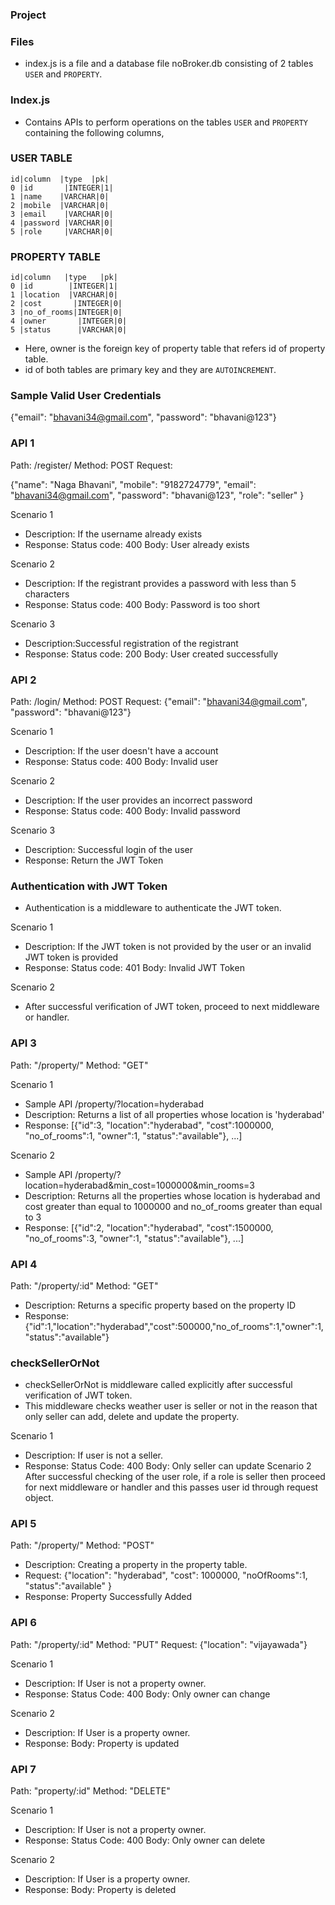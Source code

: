 ### Project

### Files

- index.js is a file and a database file noBroker.db consisting of 2 tables `USER` and `PROPERTY`.

### Index.js

- Contains APIs to perform operations on the tables `USER` and `PROPERTY` containing the following columns,

### USER TABLE

    id|column  |type  |pk|
    0 |id       |INTEGER|1|
    1 |name    |VARCHAR|0|
    2 |mobile  |VARCHAR|0|
    3 |email    |VARCHAR|0|
    4 |password |VARCHAR|0|
    5 |role     |VARCHAR|0|

### PROPERTY TABLE

    id|column   |type   |pk|
    0 |id        |INTEGER|1|
    1 |location  |VARCHAR|0|
    2 |cost       |INTEGER|0|
    3 |no_of_rooms|INTEGER|0|
    4 |owner       |INTEGER|0|
    5 |status      |VARCHAR|0|

- Here, owner is the foreign key of property table that refers id of property table.
- id of both tables are primary key and they are `AUTOINCREMENT`.

### Sample Valid User Credentials

{"email": "bhavani34@gmail.com",
"password": "bhavani@123"}

### API 1

Path: /register/
Method: POST
Request:

{"name": "Naga Bhavani",
"mobile": "9182724779",
"email": "bhavani34@gmail.com",
"password": "bhavani@123",
"role": "seller" }

Scenario 1

- Description: If the username already exists
- Response:
  Status code: 400
  Body: User already exists

Scenario 2

- Description: If the registrant provides a password with less than 5 characters
- Response:
  Status code: 400
  Body: Password is too short

Scenario 3

- Description:Successful registration of the registrant
- Response:
  Status code: 200
  Body: User created successfully

### API 2

Path: /login/
Method: POST
Request:
{"email": "bhavani34@gmail.com",
"password": "bhavani@123"}

Scenario 1

- Description: If the user doesn't have a account
- Response:
  Status code: 400
  Body: Invalid user

Scenario 2

- Description: If the user provides an incorrect password
- Response:
  Status code: 400
  Body: Invalid password

Scenario 3

- Description: Successful login of the user
- Response:
  Return the JWT Token

### Authentication with JWT Token

- Authentication is a middleware to authenticate the JWT token.

Scenario 1

- Description: If the JWT token is not provided by the user or an invalid JWT token is provided
- Response:
  Status code: 401
  Body: Invalid JWT Token

Scenario 2

- After successful verification of JWT token, proceed to next middleware or handler.

### API 3

Path: "/property/"
Method: "GET"

Scenario 1

- Sample API /property/?location=hyderabad
- Description: Returns a list of all properties whose location is 'hyderabad'
- Response:
  [{"id":3,
  "location":"hyderabad",
  "cost":1000000,
  "no_of_rooms":1,
  "owner":1,
  "status":"available"}, ...]

Scenario 2

- Sample API /property/?location=hyderabad&min_cost=1000000&min_rooms=3
- Description: Returns all the properties whose location is hyderabad and cost greater than equal to 1000000 and no_of_rooms greater than equal to 3
- Response:
  [{"id":2,
  "location":"hyderabad",
  "cost":1500000,
  "no_of_rooms":3,
  "owner":1,
  "status":"available"}, ...]

### API 4

Path: "/property/:id"
Method: "GET"

- Description: Returns a specific property based on the property ID
- Response:
  {"id":1,"location":"hyderabad","cost":500000,"no_of_rooms":1,"owner":1,"status":"available"}

### checkSellerOrNot

- checkSellerOrNot is middleware called explicitly after successful verification of JWT token.
- This middleware checks weather user is seller or not in the reason that only seller can add, delete and update the property.

Scenario 1

- Description: If user is not a seller.
- Response:
  Status Code: 400
  Body: Only seller can update
  Scenario 2
  After successful checking of the user role, if a role is seller then proceed for next middleware or handler and this passes user id through request object.

### API 5

Path: "/property/"
Method: "POST"

- Description: Creating a property in the property table.
- Request:
  {"location": "hyderabad",
  "cost": 1000000,
  "noOfRooms":1,
  "status":"available"
  }
- Response: Property Successfully Added

### API 6

Path: "/property/:id"
Method: "PUT"
Request:
{"location": "vijayawada"}

Scenario 1

- Description: If User is not a property owner.
- Response:
  Status Code: 400
  Body: Only owner can change

Scenario 2

- Description: If User is a property owner.
- Response:
  Body: Property is updated

### API 7

Path: "property/:id"
Method: "DELETE"

Scenario 1

- Description: If User is not a property owner.
- Response:
  Status Code: 400
  Body: Only owner can delete

Scenario 2

- Description: If User is a property owner.
- Response:
  Body: Property is deleted
